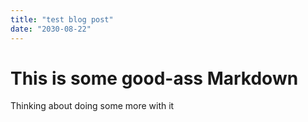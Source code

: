 ```yaml
---
title: "test blog post"
date: "2030-08-22"
---
```


# This is some good-ass Markdown

Thinking about doing some more with it

